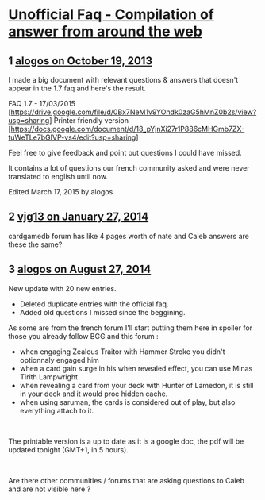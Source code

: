 # [Unofficial Faq - Compilation of answer from around the web](https://community.fantasyflightgames.com/topic/92338-unofficial-faq-compilation-of-answer-from-around-the-web/)

## 1 [alogos on October 19, 2013](https://community.fantasyflightgames.com/topic/92338-unofficial-faq-compilation-of-answer-from-around-the-web/?do=findComment&comment=892178)

I made a big document with relevant questions & answers that doesn't appear in the 1.7 faq and here's the result.

FAQ 1.7 - 17/03/2015 [https://drive.google.com/file/d/0Bx7NeM1v9YOndk0zaG5hMnZ0b2s/view?usp=sharing]
Printer friendly version [https://docs.google.com/document/d/18_pYjnXi27r1P886cMHGmb7ZX-tuWeTLe7bGIVP-vs4/edit?usp=sharing]

Feel free to give feedback and point out questions I could have missed.

It contains a lot of questions our french community asked and were never translated to english until now.

Edited March 17, 2015 by alogos

## 2 [vjg13 on January 27, 2014](https://community.fantasyflightgames.com/topic/92338-unofficial-faq-compilation-of-answer-from-around-the-web/?do=findComment&comment=965282)

cardgamedb forum has like 4 pages worth of nate and Caleb answers are these the same?

## 3 [alogos on August 27, 2014](https://community.fantasyflightgames.com/topic/92338-unofficial-faq-compilation-of-answer-from-around-the-web/?do=findComment&comment=1227806)

New update with 20 new entries.

 * Deleted duplicate entries with the official faq.
 * Added old questions I missed since the beggining.

As some are from the french forum I'll start putting them here in spoiler for those you already follow BGG and this forum :


- when engaging Zealous Traitor with Hammer Stroke you didn't optionnaly engaged him
- when a card gain surge in his when revealed effect, you can use Minas Tirith Lampwright
- when revealing a card from your deck with Hunter of Lamedon, it is still in your deck and it would proc hidden cache.
- when using saruman, the cards is considered out of play, but also everything attach to it.

 

The printable version is a up to date as it is a google doc, the pdf will be updated tonight (GMT+1, in 5 hours).

 

Are there other communities / forums that are asking questions to Caleb and are not visible here ?

